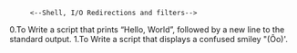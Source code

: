          <--Shell, I/O Redirections and filters-->

0.To Write a script that prints “Hello, World”, followed by a new line to the standard output.
1.To Write a script that displays a confused smiley "(Ôo)'.
